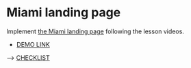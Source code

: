 # Miami landing page
Implement [the Miami landing page](https://www.figma.com/file/nHz8bflIwJaWP3P99vKTH5/miami_home_new?node-id=16033%3A3)
following the lesson videos.
- [DEMO LINK](https://YevgeniySavchuk.github.io/layout_miami/)

--> [CHECKLIST](https://github.com/mate-academy/layout_miami/blob/master/checklist.md)
